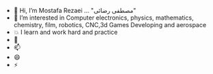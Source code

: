 - 👋 Hi, I’m Mostafa Rezaei ... "مصطفی رضائی"
- 👀 I’m interested in Computer electronics, physics, mathematics, chemistry, film, robotics, CNC,3d Games Developing and aerospace
- 💥 I learn and work hard and practice
- 💞️ 
- 📫 
- 😄 
- ⚡ 

<!---
Emax1484git/Emax1484git is a ✨ special ✨ repository because its `README.md` (this file) appears on your GitHub profile.
You can click the Preview link to take a look at your changes.
--->

